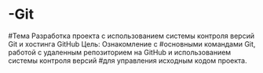 # -Git
#Тема Разработка проекта с использованием системы контроля версий Git и  хостинга GitHub Цель: Ознакомление с #основными командами Git, работой с удаленным  репозиторием на GitHub и использованием системы контроля версий #для  управления исходным кодом проекта.


